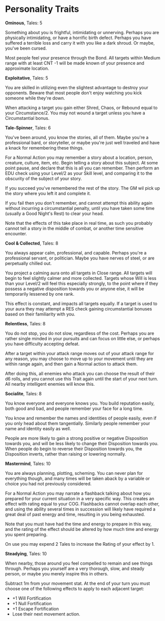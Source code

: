 # Personality Traits

**Ominous**, Tales: 5

Something about you is frightful, intimidating or unnerving. Perhaps you are
physically intimidating, or have a horrific birth defect. Perhaps you have
suffered a terrible loss and carry it with you like a dark shroud. Or maybe,
you've been cursed.

Most people feel your presence through the Bond. All targets within Medium range
with at least CNT -1 will be made known of your presence and approximate
location.

**Exploitative**, Tales: 5

You are skilled in utilizing even the slightest advantage to destroy your
opponents. Beware that most people don't enjoy watching you kick someone while
they're down.

When attacking a target you gain either Shred, Chaos, or Rebound equal to
your Circumstance/2. You may not wound a target unless you have a Circumstantial
bonus.

**Tale-Spinner**, Tales: 6

You've been around, you know the stories, all of them. Maybe you're a
professional bard, or storyteller, or maybe you're just well traveled and have
a knack for remembering these things.

For a Normal Action you may remember a story about a location, person, creature,
culture, item, etc. Begin telling a story about this subject. At some point
pause, and declare that this is all you can remember. Then perform an EDU check
using your Level/2 as your Skill level, and comparing it to the obscurity of the
subject of your story.

If you succeed you've remembered the rest of the story. The GM wil pick up the
story where you left it and complete it.

If you fail then you don't remember, and cannot attempt this ability again
without incurring a circumstantial penalty, until you have taken some time
(usually a Good Night's Rest) to clear your head.

Note that the effects of this take place in real time, as such you probably
cannot tell a story in the middle of combat, or another time sensitive
encounter.

**Cool & Collected**, Tales: 8

You always appear calm, professional, and capable. Perhaps you're a professional
servant, or politician. Maybe you have nerves of steel, or are perpetually
chilled out.

You project a calming aura onto all targets in Close range. All targets will
begin to feel slightly calmer and more collected. Targets whose Will is less
than your Level/2 will feel this especially strongly, to the point where if they
possess a negative disposition towards you or anyone else, it will be
temporarily lessened by one rank.

This effect is constant, and impacts all targets equally. If a target is used to
your aura they may attempt a RES check gaining circumstantial bonuses based on
their familiarity with you.

**Relentless**, Tales: 8

You do not stop, you do not slow, regardless of the cost. Perhaps you are rather
single minded in your pursuits and can focus on little else, or perhaps you have
difficulty accepting defeat.

After a target within your attack range moves out of your attack range for any
reason, you may choose to move up to your movement until they are within range
again, and then gain a Normal action to attack them.

After doing this, all enemies who attack you can choose the result of their d6
rolls, and you cannot use this Trait again until the start of your next turn.
All nearby intelligent enemies will know this.

**Socialite**, Tales: 8

You know everyone and everyone knows you. You build reputation easily, both good
and bad, and people remember your face for a long time.

You know and remember the names and identities of people easily, even if you
only head about them tangentially. Similarly people remember your name and
identity easily as well.

People are more likely to gain a strong positive or negative Disposition towards
you, and will be less likely to change their Disposition towards you. When
people do begin to reverse their Disposition towards you, the Disposition
inverts, rather than raising or lowering normally.

**Mastermind**, Tales: 10

You are always planning, plotting, scheming. You can never plan for everything
though, and many times will be taken aback by a variable or choice you had not
previously considered.

For a Normal Action you may narrate a flashback talking about how you prepared
for your current situation in a very specific way. This creates an effect with
rating equal to your COG. Flashbacks cannot overlap each other, and using the
ability several times in succession will likely have required a great deal of
past energy and time, resulting in you being exhausted.

Note that you must have had the time and energy to prepare in this way, and the
rating of the effect should be altered by how much time and energy you spent
preparing.

On use you may expend 2 Tales to increase the Rating of your effect by 1.

**Steadying**, Tales: 10

When nearby, those around you feel compelled to remain and see things through.
Perhaps you yourself are a very thorough, slow, and steady person, or maybe you
merely inspire this in others.

Subtract 1m from your movement stat. At the end of your turn you must choose one
of the following effects to apply to each adjacent target:
- +1 Will Fortification
- +1 Null Fortification
- +1 Escape Fortification
- Lose their next movement action.

